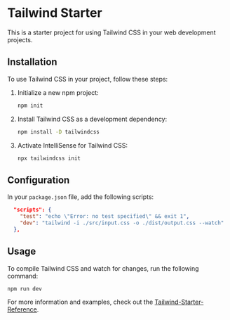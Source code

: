 # Tailwind Starter

This is a starter project for using Tailwind CSS in your web development projects.

## Installation

To use Tailwind CSS in your project, follow these steps:

1. Initialize a new npm project:
   
   ```bash
   npm init
   ```

2. Install Tailwind CSS as a development dependency:

   ```bash
   npm install -D tailwindcss
   ```

3. Activate IntelliSense for Tailwind CSS:

   ```bash
   npx tailwindcss init
   ```

## Configuration

In your `package.json` file, add the following scripts:

```json
  "scripts": {
    "test": "echo \"Error: no test specified\" && exit 1",
    "dev": "tailwind -i ./src/input.css -o ./dist/output.css --watch"
  },
```

## Usage

To compile Tailwind CSS and watch for changes, run the following command:

```bash
npm run dev
```

For more information and examples, check out the [Tailwind-Starter-Reference](https://github.com/phithounsavanh/Tailwind-starter).

